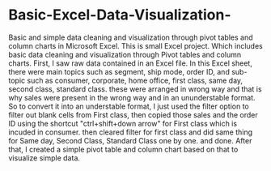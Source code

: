 # Basic-Excel-Data-Visualization-
Basic and simple data cleaning and visualization through pivot tables and column charts in Microsoft Excel.
This is small Excel project. Which includes basic data cleaning and visualization through Pivot tables and column charts. First, I saw raw data contained in an Excel file. In this Excel sheet, there were main topics such as segment, ship mode, order ID, and sub-topic such as consumer, corporate, home office, first class, same day, second class, standard class. these were arranged in wrong way and that is why sales were present in the wrong way and in an ununderstable format.
So to convert it into an understable format, I just used the filter option to filter out blank cells from First class, then copied those sales and the order ID using the shortcut "ctrl+shift+down arrow" for First class which is incuded in consumer. then cleared filter for first class and did same thing for Same day, Second Class, Standard Class one by one. and done.
After that, I created a simple pivot table and column chart based on that to visualize simple data.
